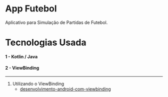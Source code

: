 # App Futebol
Aplicativo para Simulação de Partidas de Futebol.

# Tecnologias Usada

#### 1 - Kotlin / Java
#### 2 - ViewBinding
--------------------------------------------------------------------------------------------------------------------
1. Utilizando o ViewBinding
    - [desenvolvimento-android-com-viewbinding](https://github.com/joaoboscocordeiro/AppFootball)
